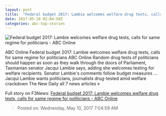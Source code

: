 ```yaml
---
layout: post
title:  "Federal budget 2017: Lambie welcomes welfare drug tests, calls for same regime for politicians - ABC Online"
date: 2017-05-10 02:04:59Z
categories: abc-top-stories
---
```


![Federal budget 2017: Lambie welcomes welfare drug tests, calls for same regime for politicians - ABC Online](http://www.abc.net.au/cm/rimage/389760-1x1-large.jpg?v=7)

ABC Online Federal budget 2017: Lambie welcomes welfare drug tests, calls for same regime for politicians ABC Online Random drug tests of politicians should happen as soon as they walk through the doors of Parliament, Tasmanian senator Jacqui Lambie says, adding she welcomes testing for welfare recipients. Senator Lambie's comments follow budget measures ... Jacqui Lambie wants politicians, journalists drug-tested amid welfare crackdown The New Daily all 7 news articles »


Full story on F3News: [Federal budget 2017: Lambie welcomes welfare drug tests, calls for same regime for politicians - ABC Online](http://www.f3nws.com/n/XjCZxH)

> Posted on: Wednesday, May 10, 2017 7:04:59 AM
